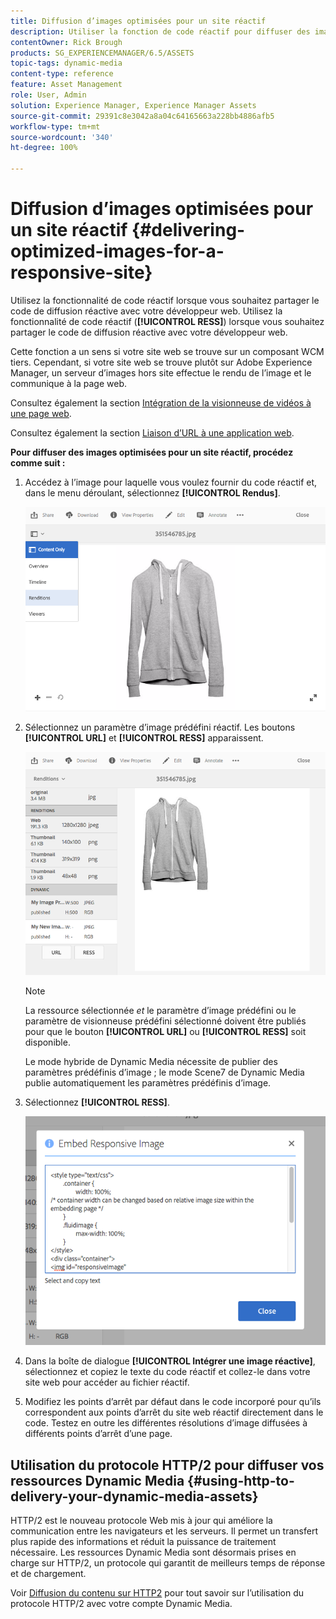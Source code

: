 ```yaml
---
title: Diffusion d’images optimisées pour un site réactif
description: Utiliser la fonction de code réactif pour diffuser des images optimisées
contentOwner: Rick Brough
products: SG_EXPERIENCEMANAGER/6.5/ASSETS
topic-tags: dynamic-media
content-type: reference
feature: Asset Management
role: User, Admin
solution: Experience Manager, Experience Manager Assets
source-git-commit: 29391c8e3042a8a04c64165663a228bb4886afb5
workflow-type: tm+mt
source-wordcount: '340'
ht-degree: 100%

---
```


# Diffusion d’images optimisées pour un site réactif {#delivering-optimized-images-for-a-responsive-site}

Utilisez la fonctionnalité de code réactif lorsque vous souhaitez partager le code de diffusion réactive avec votre développeur web. Utilisez la fonctionnalité de code réactif (**[!UICONTROL RESS]**) lorsque vous souhaitez partager le code de diffusion réactive avec votre développeur web.

Cette fonction a un sens si votre site web se trouve sur un composant WCM tiers. Cependant, si votre site web se trouve plutôt sur Adobe Experience Manager, un serveur d’images hors site effectue le rendu de l’image et le communique à la page web.

Consultez également la section [Intégration de la visionneuse de vidéos à une page web](embed-code.md).

Consultez également la section [Liaison d’URL à une application web](linking-urls-to-yourwebapplication.md).

**Pour diffuser des images optimisées pour un site réactif, procédez comme suit :**

1. Accédez à l’image pour laquelle vous voulez fournir du code réactif et, dans le menu déroulant, sélectionnez **[!UICONTROL Rendus]**.

   ![chlimage_1-408](assets/chlimage_1-408.png)

1. Sélectionnez un paramètre d’image prédéfini réactif. Les boutons **[!UICONTROL URL]** et **[!UICONTROL RESS]** apparaissent.

   ![chlimage_1-409](assets/chlimage_1-208.png)

   >[!NOTE]
   >
   >La ressource sélectionnée *et* le paramètre d’image prédéfini ou le paramètre de visionneuse prédéfini sélectionné doivent être publiés pour que le bouton **[!UICONTROL URL]** ou **[!UICONTROL RESS]** soit disponible.
   >
   >Le mode hybride de Dynamic Media nécessite de publier des paramètres prédéfinis d’image ; le mode Scene7 de Dynamic Media publie automatiquement les paramètres prédéfinis d’image.

1. Sélectionnez **[!UICONTROL RESS]**.

   ![chlimage_1-410](assets/chlimage_1-410.png)

1. Dans la boîte de dialogue **[!UICONTROL Intégrer une image réactive]**, sélectionnez et copiez le texte du code réactif et collez-le dans votre site web pour accéder au fichier réactif.
1. Modifiez les points d’arrêt par défaut dans le code incorporé pour qu’ils correspondent aux points d’arrêt du site web réactif directement dans le code. Testez en outre les différentes résolutions d’image diffusées à différents points d’arrêt d’une page.

## Utilisation du protocole HTTP/2 pour diffuser vos ressources Dynamic Media {#using-http-to-delivery-your-dynamic-media-assets}

HTTP/2 est le nouveau protocole Web mis à jour qui améliore la communication entre les navigateurs et les serveurs. Il permet un transfert plus rapide des informations et réduit la puissance de traitement nécessaire. Les ressources Dynamic Media sont désormais prises en charge sur HTTP/2, un protocole qui garantit de meilleurs temps de réponse et de chargement.

Voir [Diffusion du contenu sur HTTP2](http2.md) pour tout savoir sur l’utilisation du protocole HTTP/2 avec votre compte Dynamic Media.
